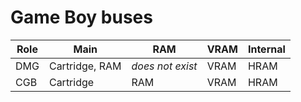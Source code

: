# Game Boy buses
|Role|Main|RAM|VRAM|Internal|
|-|-|-|-|-|
|DMG|Cartridge, RAM|*does not exist*|VRAM|HRAM|
|CGB|Cartridge|RAM|VRAM|HRAM|
